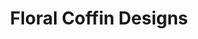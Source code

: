 ---
layout: child_layout/coffins_item
title: Floral Coffin Designs
permalink: /coffins/coffins-item/
hero_options: has-video align-items-center
hero_image:
hero_video: video-2
hero_video_fallback: video-2
hero_scroll_prompt: true

wysiwyg_1: |
  Nulla sed mi leo, sit amet molestie nulla. Phasellus lobortis blandit ipsum, at adipiscing eros porta quis. Phasellus in nisi ipsum, quis dapibus magna. Phasellus odio dolor, pretium sit amet aliquam a, gravida eget dui. Pellentesque eu ipsum et quam faucibus scelerisque vitae ut ligula. Ut luctus fermentum commodo. Mauris eget justo turpis, eget fringilla mi. Duis lobortis ursus mi vel tristique. Maecenas eu lorem hendrerit neque dapibus cursus id sit amet nisi. Proin rhoncus semper.

coffin_designs:
  - title: Field of Whispers
    category: Floral
    url: /coffins/coffins-item/coffins-item/
    image: /assets/img/content/coffins/coffin-1.jpg

  - title: Hydrangea
    category: Floral
    url: /coffins/coffins-item/coffins-item/
    image: /assets/img/content/coffins/coffin-2.jpg

  - title: Lilac Meadow
    category: Floral
    url: /coffins/coffins-item/coffins-item/
    image: /assets/img/content/coffins/coffin-3.jpg

  - title: Other
    category: Floral
    url: /coffins/coffins-item/coffins-item/
    image: /assets/img/content/coffins/placeholder-1024x576.png

  - image: https://unsplash.it/1024/576?image=5
  - image: https://unsplash.it/1024/576?image=6
  - image: https://unsplash.it/1024/576?image=7
  - image: https://unsplash.it/1024/576?image=8
  - image: https://unsplash.it/1024/576?image=9
  - image: https://unsplash.it/1024/576?image=10
  - image: https://unsplash.it/1024/576?image=11
  - image: https://unsplash.it/1024/576?image=12
  - image: https://unsplash.it/1024/576?image=13
  - image: https://unsplash.it/1024/576?image=14
  - image: https://unsplash.it/1024/576?image=15
  - image: https://unsplash.it/1024/576?image=16
  - image: https://unsplash.it/1024/576?image=17
  - image: https://unsplash.it/1024/576?image=18
  - image: https://unsplash.it/1024/576?image=19
  - image: https://unsplash.it/1024/576?image=20
  - image: https://unsplash.it/1024/576?image=21
  - image: https://unsplash.it/1024/576?image=22
  - image: https://unsplash.it/1024/576?image=23
  - image: https://unsplash.it/1024/576?image=24
  - image: https://unsplash.it/1024/576?image=25
  - image: https://unsplash.it/1024/576?image=26
  - image: https://unsplash.it/1024/576?image=27
  - image: https://unsplash.it/1024/576?image=28
  - image: https://unsplash.it/1024/576?image=29
  - image: https://unsplash.it/1024/576?image=30

---